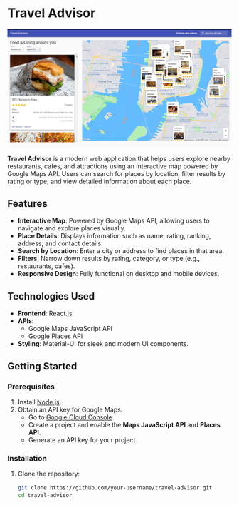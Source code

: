 # Travel Advisor

![image alt](https://github.com/ShiruvatiNarasimha/travel-adisors/blob/63b1c53a1ab97077a0e5fb80b21cac42f879c4cb/Screenshot%202024-11-18%20154417.png)

**Travel Advisor** is a modern web application that helps users explore nearby restaurants, cafes, and attractions using an interactive map powered by Google Maps API. Users can search for places by location, filter results by rating or type, and view detailed information about each place.

## Features

- **Interactive Map**: Powered by Google Maps API, allowing users to navigate and explore places visually.
- **Place Details**: Displays information such as name, rating, ranking, address, and contact details.
- **Search by Location**: Enter a city or address to find places in that area.
- **Filters**: Narrow down results by rating, category, or type (e.g., restaurants, cafes).
- **Responsive Design**: Fully functional on desktop and mobile devices.

## Technologies Used

- **Frontend**: React.js
- **APIs**:
  - Google Maps JavaScript API
  - Google Places API
- **Styling**: Material-UI for sleek and modern UI components.

## Getting Started

### Prerequisites

1. Install [Node.js](https://nodejs.org/).
2. Obtain an API key for Google Maps:
   - Go to [Google Cloud Console](https://console.cloud.google.com/).
   - Create a project and enable the **Maps JavaScript API** and **Places API**.
   - Generate an API key for your project.

### Installation

1. Clone the repository:
   ```bash
   git clone https://github.com/your-username/travel-advisor.git
   cd travel-advisor
   ```
